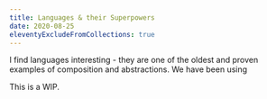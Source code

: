 ```yaml
---
title: Languages & their Superpowers
date: 2020-08-25
eleventyExcludeFromCollections: true
---
```


I find languages interesting - they are one of the oldest and proven examples of composition and abstractions. We have been using

This is a WIP.

